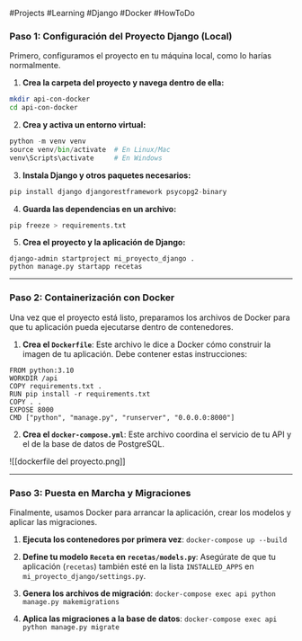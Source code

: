 #Projects #Learning #Django #Docker #HowToDo  

### **Paso 1: Configuración del Proyecto Django (Local)**

Primero, configuramos el proyecto en tu máquina local, como lo harías normalmente.

1. **Crea la carpeta del proyecto y navega dentro de ella:**

```bash
mkdir api-con-docker
cd api-con-docker
```

2. **Crea y activa un entorno virtual:**

``` python
python -m venv venv
source venv/bin/activate  # En Linux/Mac
venv\Scripts\activate     # En Windows
```

3. **Instala Django y otros paquetes necesarios:**
   
``` python
pip install django djangorestframework psycopg2-binary
```

4. **Guarda las dependencias en un archivo:**
  
```python
pip freeze > requirements.txt
```

5. **Crea el proyecto y la aplicación de Django:**
   
```
django-admin startproject mi_proyecto_django .
python manage.py startapp recetas
```

---
### **Paso 2: Containerización con Docker**

Una vez que el proyecto está listo, preparamos los archivos de Docker para que tu aplicación pueda ejecutarse dentro de contenedores.

1. **Crea el `Dockerfile`**: Este archivo le dice a Docker cómo construir la imagen de tu aplicación. Debe contener estas instrucciones:
  
``` docker
FROM python:3.10
WORKDIR /api
COPY requirements.txt .
RUN pip install -r requirements.txt
COPY . .
EXPOSE 8000
CMD ["python", "manage.py", "runserver", "0.0.0.0:8000"]
```

2. **Crea el `docker-compose.yml`**: Este archivo coordina el servicio de tu API y el de la base de datos de PostgreSQL.

![[dockerfile del proyecto.png]]
  
---

### **Paso 3: Puesta en Marcha y Migraciones**

Finalmente, usamos Docker para arrancar la aplicación, crear los modelos y aplicar las migraciones.

1. **Ejecuta los contenedores por primera vez**: `docker-compose up --build`

2. **Define tu modelo `Receta` en `recetas/models.py`**: Asegúrate de que tu aplicación (`recetas`) también esté en la lista `INSTALLED_APPS` en `mi_proyecto_django/settings.py`.

3. **Genera los archivos de migración**: `docker-compose exec api python manage.py makemigrations`

4. **Aplica las migraciones a la base de datos**: `docker-compose exec api python manage.py migrate`